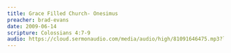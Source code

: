 ```yaml
---
title: Grace Filled Church- Onesimus
preacher: brad-evans
date: 2009-06-14
scripture: Colossians 4:7-9
audio: https://cloud.sermonaudio.com/media/audio/high/81091646475.mp3?language=eng&download=true
---
```


